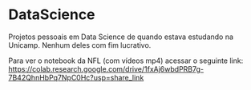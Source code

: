 # DataScience
Projetos pessoais em Data Science de quando estava estudando na Unicamp. Nenhum deles com fim lucrativo.

Para ver o notebook da NFL (com vídeos mp4) acessar o seguinte link:
https://colab.research.google.com/drive/1fxAj6wbdPRB7g-7B42QhnHbPq7NpC0Hc?usp=share_link
